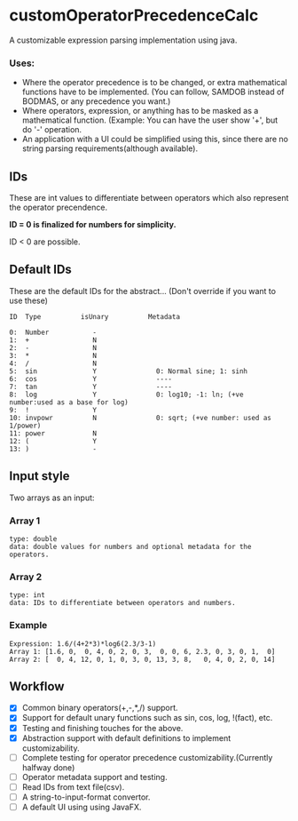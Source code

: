 # customOperatorPrecedenceCalc
A customizable expression parsing implementation using java.
### Uses:
  - Where the operator precedence is to be changed, or extra mathematical functions have to be implemented.
    (You can follow, SAMDOB instead of BODMAS, or any precedence you want.)
  - Where operators, expression, or anything has to be masked as a mathematical function.
    (Example: You can have the user show '+', but do '-' operation.
  - An application with a UI could be simplified using this, since there are no string parsing requirements(although available).

## IDs
  These are int values to differentiate between operators which also represent the operator precendence.
  
  <b>ID = 0 is finalized for numbers for simplicity.</b>
  
  ID < 0 are possible.
  
## Default IDs
  These are the default IDs for the abstract... (Don't override if you want to use these)
  

    ID  Type          isUnary          Metadata
    
    0:  Number           -
    1:  +                N
    2:  -                N
    3:  *                N
    4:  /                N
    5:  sin              Y               0: Normal sine; 1: sinh
    6:  cos              Y               ----
    7:  tan              Y               ----
    8:  log              Y               0: log10; -1: ln; (+ve number:used as a base for log)
    9:  !                Y
    10: invpowr          N               0: sqrt; (+ve number: used as 1/power)
    11: power            N
    12: (                Y
    13: )                -

## Input style
Two arrays as an input:
  ### Array 1
    type: double
    data: double values for numbers and optional metadata for the operators.
  ### Array 2
    type: int
    data: IDs to differentiate between operators and numbers.
  ### Example
    Expression: 1.6/(4+2*3)*log6(2.3/3-1)
    Array 1: [1.6, 0,  0, 4, 0, 2, 0, 3,  0, 0, 6, 2.3, 0, 3, 0, 1,  0]
    Array 2: [  0, 4, 12, 0, 1, 0, 3, 0, 13, 3, 8,   0, 4, 0, 2, 0, 14]
    
## Workflow
- [x] Common binary operators(+,-,*,/) support.
- [x] Support for default unary functions such as sin, cos, log, !(fact), etc.
- [x] Testing and finishing touches for the above.
- [x] Abstraction support with default definitions to implement customizability.
- [ ] Complete testing for operator precedence customizability.(Currently halfway done)
- [ ] Operator metadata support and testing.
- [ ] Read IDs from text file(csv).
- [ ] A string-to-input-format convertor.
- [ ] A default UI using using JavaFX.
